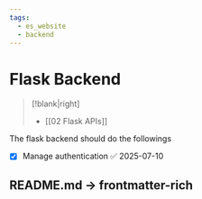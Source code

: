 ```yaml
---
tags:
  - es_website
  - backend
---
```


# Flask Backend 
>[!blank|right]
>- [[02 Flask APIs]]

The flask backend should do the followings
- [x] Manage authentication ✅ 2025-07-10


## README.md -> frontmatter-rich
